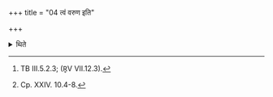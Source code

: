 +++
title = "04 त्वं वरुण इति"

+++

<details><summary>थिते</summary>

4. The verse beginning with tvaṁ varuṇa[^1] should be used as the final verse in the Sāmidheni-verses by the performer belonging to the Vasiṣṭha[^2] (family) or belonging to the Kṣatriya caste.  

[^1]: TB III.5.2.3; (R̥V VII.12.3).  

[^2]: Cp. XXIV. 10.4-8.  
</details>
